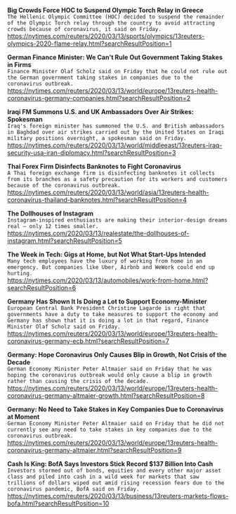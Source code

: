 **Big Crowds Force HOC to Suspend Olympic Torch Relay in Greece**\
`The Hellenic Olympic Committee (HOC) decided to suspend the remainder of the Olympic Torch relay through the country to avoid attracting crowds because of coronavirus, it said on Friday.`\
https://nytimes.com/reuters/2020/03/13/sports/olympics/13reuters-olympics-2020-flame-relay.html?searchResultPosition=1

**German Finance Minister: We Can't Rule Out Government Taking Stakes in Firms**\
`Finance Minister Olaf Scholz said on Friday that he could not rule out the German government taking stakes in companies due to the coronavirus outbreak. `\
https://nytimes.com/reuters/2020/03/13/world/europe/13reuters-health-coronavirus-germany-companies.html?searchResultPosition=2

**Iraqi FM Summons U.S. and UK Ambassadors Over Air Strikes: Spokesman**\
`Iraq's foreign minister has summoned the U.S. and British ambassadors in Baghdad over air strikes carried out by the United States on Iraqi military positions overnight, a spokesman said on Friday.`\
https://nytimes.com/reuters/2020/03/13/world/middleeast/13reuters-iraq-security-usa-iran-diplomacy.html?searchResultPosition=3

**Thai Forex Firm Disinfects Banknotes to Fight Coronavirus**\
`A Thai foreign exchange firm is disinfecting banknotes it collects from its branches as a safety precaution for its workers and customers because of the coronavirus outbreak.`\
https://nytimes.com/reuters/2020/03/13/world/asia/13reuters-health-coronavirus-thailand-banknotes.html?searchResultPosition=4

**The Dollhouses of Instagram**\
`Instagram-inspired enthusiasts are making their interior-design dreams real — only 12 times smaller.`\
https://nytimes.com/2020/03/13/realestate/the-dollhouses-of-instagram.html?searchResultPosition=5

**The Week in Tech: Gigs at Home, but Not What Start-Ups Intended**\
`Many tech employees have the luxury of working from home in an emergency. But companies like Uber, Airbnb and WeWork could end up hurting.`\
https://nytimes.com/2020/03/13/automobiles/work-from-home.html?searchResultPosition=6

**Germany Has Shown It Is Doing a Lot to Support Economy-Minister**\
`European Central Bank President Christine Lagarde is right that governments have a duty to take measures to support the economy and Germany has shown that it is doing a lot in that regard, Finance Minister Olaf Scholz said on Friday.`\
https://nytimes.com/reuters/2020/03/13/world/europe/13reuters-health-coronavirus-germany-ecb.html?searchResultPosition=7

**Germany: Hope Coronavirus Only Causes Blip in Growth, Not Crisis of the Decade**\
`German Economy Minister Peter Altmaier said on Friday that he was hoping the coronavirus outbreak would only cause a blip in growth rather than causing the crisis of the decade.`\
https://nytimes.com/reuters/2020/03/13/world/europe/13reuters-health-coronavirus-germany-altmaier-growth.html?searchResultPosition=8

**Germany: No Need to Take Stakes in Key Companies Due to Coronavirus at Moment**\
`German Economy Minister Peter Altmaier said on Friday that he did not currently see any need to take stakes in key companies due to the coronavirus outbreak.`\
https://nytimes.com/reuters/2020/03/13/world/europe/13reuters-health-coronavirus-germany-altmaier.html?searchResultPosition=9

**Cash Is King: BofA Says Investors Stick Record $137 Billion Into Cash**\
`Investors stormed out of bonds, equities and every other major asset class and piled into cash in a wild week for markets that saw trillions of dollars wiped out amid rising recession fears due to the coronavirus pandemic, BofA said on Friday.`\
https://nytimes.com/reuters/2020/03/13/business/13reuters-markets-flows-bofa.html?searchResultPosition=10

